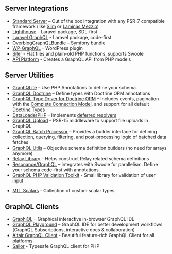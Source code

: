 ## Server Integrations

- [Standard Server](executing-queries.md#using-server) – Out of the box integration with any PSR-7 compatible framework (like [Slim](https://slimframework.com) or [Laminas Mezzio](https://docs.mezzio.dev/mezzio/))
- [Lighthouse](https://github.com/nuwave/lighthouse) – Laravel package, SDL-first
- [Laravel GraphQL](https://github.com/rebing/graphql-laravel) - Laravel package, code-first
- [OverblogGraphQLBundle](https://github.com/overblog/GraphQLBundle) – Symfony bundle
- [WP-GraphQL](https://github.com/wp-graphql/wp-graphql) - WordPress plugin
- [Siler](https://github.com/leocavalcante/siler) - Flat files and plain-old PHP functions, supports Swoole
- [API Platform](https://api-platform.com/docs/core/graphql) - Creates a GraphQL API from PHP models

## Server Utilities

- [GraphQLite](https://graphqlite.thecodingmachine.io) – Use PHP Annotations to define your schema
- [GraphQL Doctrine](https://github.com/Ecodev/graphql-doctrine) – Define types with Doctrine ORM annotations
- [GraphQL Type Driver for Doctrine ORM](https://github.com/api-skeletons/doctrine-orm-graphql) – Includes events, pagination with the [Complete Connection Model](https://graphql.org/learn/pagination/#complete-connection-model), and support for all default [Doctrine Types](https://doctrine-orm-graphql.apiskeletons.dev/en/latest/types.html#data-type-mappings)
- [DataLoaderPHP](https://github.com/overblog/dataloader-php) – Implements [deferred resolvers](data-fetching.md#solving-n1-problem)
- [GraphQL Upload](https://github.com/Ecodev/graphql-upload) – PSR-15 middleware to support file uploads in GraphQL
- [GraphQL Batch Processor](https://github.com/vasily-kartashov/graphql-batch-processing) – Provides a builder interface for defining collection, querying, filtering, and post-processing logic of batched data fetches
- [GraphQL Utils](https://github.com/simPod/GraphQL-Utils) – Objective schema definition builders (no need for arrays anymore)
- [Relay Library](https://github.com/ivome/graphql-relay-php) – Helps construct Relay related schema definitions
- [Resonance/GraphQL](https://resonance.distantmagic.com/docs/features/graphql/) – Integrates with Swoole for parallelism. Define your schema code-first with annotations.
- [GraphQL PHP Validation Toolkit](https://github.com/shmax/graphql-php-validation-toolkit) - Small library for validation of user input

* [MLL Scalars](https://github.com/mll-lab/graphql-php-scalars) - Collection of custom scalar types

## GraphQL Clients

- [GraphiQL](https://github.com/graphql/graphiql) – Graphical interactive in-browser GraphQL IDE
- [GraphQL Playground](https://github.com/graphql/graphql-playground) – GraphQL IDE for better development workflows (GraphQL Subscriptions, interactive docs & collaboration)
- [Altair GraphQL Client](https://altair.sirmuel.design) - Beautiful feature-rich GraphQL Client for all platforms
- [Sailor](https://github.com/spawnia/sailor) - Typesafe GraphQL client for PHP
